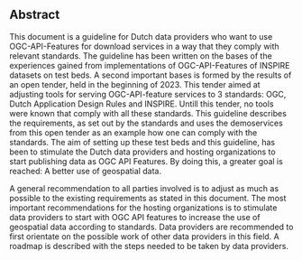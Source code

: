 ## Abstract

This document is a guideline for Dutch data providers who want to use OGC-API-Features for download services in a way that they comply with relevant standards.
The guideline has been written on the bases of the experiences gained from implementations of OGC-API-Features of INSPIRE datasets on test beds.
A second important bases is formed by the results of an open tender, held in the beginning of 2023. This tender aimed at adjusting tools for serving OGC-API-feature services to 3 standards: OGC, Dutch Application Design Rules and INSPIRE. Untill this tender, no tools were known that comply with all these standards.
This guideline describes the requirements, as set out by the standards and uses the demoservices from this open tender as an example how one can comply with the standards.
The aim of setting up these test beds and this guideline, has been to stimulate the Dutch data providers and hosting organizations to start publishing data as OGC API Features.
By doing this, a greater goal is reached: A better use of geospatial data.

A general recommendation to all parties involved is to adjust as much as possible to the existing requirements as stated in this document.
The most important recommendations for the hosting organizations is to stimulate data providers to start with OGC API features to increase the use of geospatial data according to standards.
Data providers are recommended to first orientate on the possible work of other data providers in this field. A roadmap is described with the steps needed to be taken by data providers.
